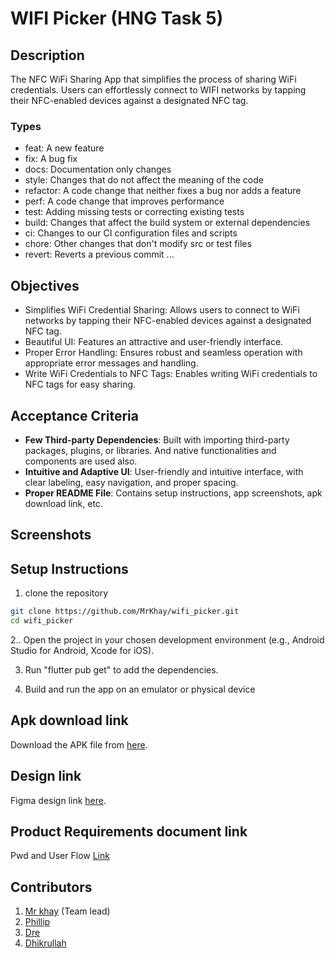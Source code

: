 # WIFI Picker (HNG Task 5)

## Description

The NFC WiFi Sharing App that simplifies the process of sharing WiFi credentials. Users can effortlessly connect to WIFI networks by tapping their NFC-enabled devices against a designated NFC tag.

### Types

- feat: A new feature
- fix: A bug fix
- docs: Documentation only changes
- style: Changes that do not affect the meaning of the code
- refactor: A code change that neither fixes a bug nor adds a feature
- perf: A code change that improves performance
- test: Adding missing tests or correcting existing tests
- build: Changes that affect the build system or external dependencies
- ci: Changes to our CI configuration files and scripts
- chore: Other changes that don't modify src or test files
- revert: Reverts a previous commit
...

## Objectives

- Simplifies WiFi Credential Sharing: Allows users to connect to WiFi networks by tapping their NFC-enabled devices against a designated NFC tag.
- Beautiful UI: Features an attractive and user-friendly interface.
- Proper Error Handling: Ensures robust and seamless operation with appropriate error messages and handling.
- Write WiFi Credentials to NFC Tags: Enables writing WiFi credentials to NFC tags for easy sharing.

## Acceptance Criteria

- **Few Third-party Dependencies**: Built with importing third-party packages, plugins, or libraries. And native functionalities and components are used also.
- **Intuitive and Adaptive UI**: User-friendly and intuitive interface, with clear labeling, easy navigation, and proper spacing.
- **Proper README File**: Contains setup instructions, app screenshots, apk download link, etc.

## Screenshots

## Setup Instructions

1. clone the repository

  ```sh
  git clone https://github.com/MrKhay/wifi_picker.git
  cd wifi_picker
  ```

2.. Open the project in your chosen development environment (e.g., Android Studio for Android, Xcode for iOS).

3. Run "flutter pub get" to add the dependencies.

4. Build and run the app on an emulator or physical device

## Apk download link

Download the APK file from [here](https://drive.google.com/file/d/1EKfPiJWm1MHR_URFlmmS5ggDvdQluhdR/view?usp=sharing).

## Design link

Figma design link [here](hhttps://www.figma.com/design/OHBFIlhLXu4pavGyxgmW65/NFC-APP?node-id=0-1&t=Pcf319vF21On8t8Z-1).

## Product Requirements document link

Pwd and User Flow [Link](https://docs.google.com/document/d/1KJtT_PzrQ7ePwSvwy2PsrI7viNrrgFf1cv8OnRPDUxg/edit?usp=drivesdk)

## Contributors

1. [Mr khay](https://github.com/MrKhay) (Team lead)
2. [Phillip](https://github.com/Phillip4reall)
3. [Dre](https://github.com/Drebaba1)
4. [Dhikrullah](https://github.com/Aradhik11)
